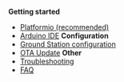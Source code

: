 **Getting started**
* [Platformio (recommended)](https://github.com/G4lile0/ESP32-OLED-Fossa-GroundStation/wiki/Platformio)
* [Arduino IDE](https://github.com/G4lile0/ESP32-OLED-Fossa-GroundStation/wiki/Arduino-IDE)
**Configuration**
* [Ground Station configuration](https://github.com/G4lile0/ESP32-OLED-Fossa-GroundStation/wiki/Ground-Station-configuration)
* [OTA Update](https://github.com/G4lile0/ESP32-OLED-Fossa-GroundStation/wiki/OTA-Update)
**Other**
* [Troubleshooting](https://github.com/G4lile0/ESP32-OLED-Fossa-GroundStation/wiki/Troubleshooting)
* [FAQ](https://github.com/G4lile0/ESP32-OLED-Fossa-GroundStation/wiki/FAQ)
